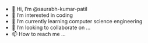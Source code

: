 - 👋 Hi, I’m @saurabh-kumar-patil
- 👀 I’m interested in coding
- 🌱 I’m currently learning computer science engineering 
- 💞️ I’m looking to collaborate on ...
- 📫 How to reach me ...

<!---
saurabh-kumar-patil/saurabh-kumar-patil is a ✨ special ✨ repository because its `README.md` (this file) appears on your GitHub profile.
You can click the Preview link to take a look at your changes.
--->
